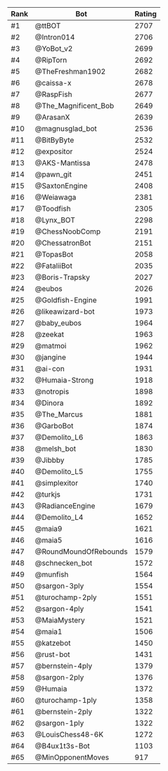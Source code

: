 Rank|Bot|Rating
---|---|---
#1|@ttBOT|2707
#2|@Intron014|2706
#3|@YoBot_v2|2699
#4|@RipTorn|2692
#5|@TheFreshman1902|2682
#6|@caissa-x|2678
#7|@RaspFish|2677
#8|@The_Magnificent_Bob|2649
#9|@ArasanX|2639
#10|@magnusglad_bot|2536
#11|@BitByByte|2532
#12|@expositor|2524
#13|@AKS-Mantissa|2478
#14|@pawn_git|2451
#15|@SaxtonEngine|2408
#16|@Weiawaga|2381
#17|@Toodfish|2305
#18|@Lynx_BOT|2298
#19|@ChessNoobComp|2191
#20|@ChessatronBot|2151
#21|@TopasBot|2058
#22|@FataliiBot|2035
#23|@Boris-Trapsky|2027
#24|@eubos|2026
#25|@Goldfish-Engine|1991
#26|@likeawizard-bot|1973
#27|@baby_eubos|1964
#28|@zeekat|1963
#29|@matmoi|1962
#30|@jangine|1944
#31|@ai-con|1931
#32|@Humaia-Strong|1918
#33|@notropis|1898
#34|@Dinora|1892
#35|@The_Marcus|1881
#36|@GarboBot|1874
#37|@Demolito_L6|1863
#38|@melsh_bot|1830
#39|@Jibbby|1785
#40|@Demolito_L5|1755
#41|@simplexitor|1740
#42|@turkjs|1731
#43|@RadianceEngine|1679
#44|@Demolito_L4|1652
#45|@maia9|1621
#46|@maia5|1616
#47|@RoundMoundOfRebounds|1579
#48|@schnecken_bot|1572
#49|@munfish|1564
#50|@sargon-3ply|1554
#51|@turochamp-2ply|1551
#52|@sargon-4ply|1541
#53|@MaiaMystery|1521
#54|@maia1|1506
#55|@katzebot|1450
#56|@rust-bot|1431
#57|@bernstein-4ply|1379
#58|@sargon-2ply|1376
#59|@Humaia|1372
#60|@turochamp-1ply|1358
#61|@bernstein-2ply|1322
#62|@sargon-1ply|1322
#63|@LouisChess48-6K|1272
#64|@B4ux1t3s-Bot|1103
#65|@MinOpponentMoves|917

